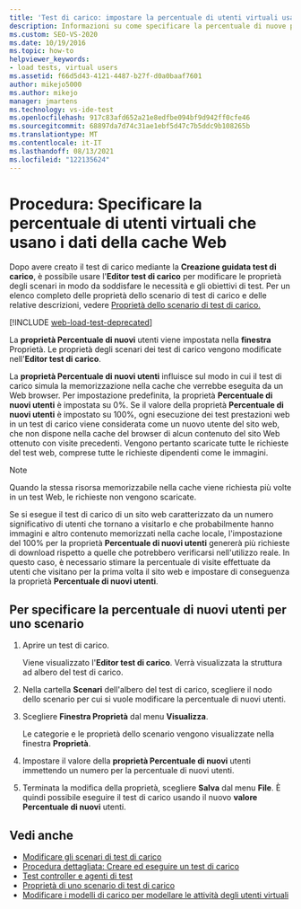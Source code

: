 ```yaml
---
title: 'Test di carico: impostare la percentuale di utenti virtuali usando i dati della cache Web'
description: Informazioni su come specificare la percentuale di nuove proprietà Users nel Finestra Proprietà. Le proprietà degli scenari dei test di carico vengono modificate tramite l'Editor test di carico.
ms.custom: SEO-VS-2020
ms.date: 10/19/2016
ms.topic: how-to
helpviewer_keywords:
- load tests, virtual users
ms.assetid: f66d5d43-4121-4487-b27f-d0a0baaf7601
author: mikejo5000
ms.author: mikejo
manager: jmartens
ms.technology: vs-ide-test
ms.openlocfilehash: 917c83afd652a21e8edfbe094bf9d942ff0cfe46
ms.sourcegitcommit: 68897da7d74c31ae1ebf5d47c7b5ddc9b108265b
ms.translationtype: MT
ms.contentlocale: it-IT
ms.lasthandoff: 08/13/2021
ms.locfileid: "122135624"
---
```

# <a name="how-to-specify-the-percentage-of-virtual-users-that-use-web-cache-data"></a>Procedura: Specificare la percentuale di utenti virtuali che usano i dati della cache Web

Dopo avere creato il test di carico mediante la **Creazione guidata test di carico**, è possibile usare l'**Editor test di carico** per modificare le proprietà degli scenari in modo da soddisfare le necessità e gli obiettivi di test. Per un elenco completo delle proprietà dello scenario di test di carico e delle relative descrizioni, vedere [Proprietà dello scenario di test di carico.](../test/load-test-scenario-properties.md)

[!INCLUDE [web-load-test-deprecated](includes/web-load-test-deprecated.md)]

La **proprietà Percentuale di nuovi** utenti viene impostata nella **finestra** Proprietà. Le proprietà degli scenari dei test di carico vengono modificate nell'**Editor test di carico**.

La **proprietà Percentuale di nuovi utenti** influisce sul modo in cui il test di carico simula la memorizzazione nella cache che verrebbe eseguita da un Web browser. Per impostazione predefinita, la proprietà **Percentuale di nuovi utenti** è impostata su 0%. Se il valore della proprietà **Percentuale di nuovi utenti** è impostato su 100%, ogni esecuzione dei test prestazioni web in un test di carico viene considerata come un nuovo utente del sito web, che non dispone nella cache del browser di alcun contenuto del sito Web ottenuto con visite precedenti. Vengono pertanto scaricate tutte le richieste del test web, comprese tutte le richieste dipendenti come le immagini.

> [!NOTE]
> Quando la stessa risorsa memorizzabile nella cache viene richiesta più volte in un test Web, le richieste non vengono scaricate.

Se si esegue il test di carico di un sito web caratterizzato da un numero significativo di utenti che tornano a visitarlo e che probabilmente hanno immagini e altro contenuto memorizzati nella cache locale, l'impostazione del 100% per la proprietà **Percentuale di nuovi utenti** genererà più richieste di download rispetto a quelle che potrebbero verificarsi nell'utilizzo reale. In questo caso, è necessario stimare la percentuale di visite effettuate da utenti che visitano per la prima volta il sito web e impostare di conseguenza la proprietà **Percentuale di nuovi utenti**.

## <a name="to-specify-the-percentage-of-new-users-for-a-scenario"></a>Per specificare la percentuale di nuovi utenti per uno scenario

1. Aprire un test di carico.

     Viene visualizzato l'**Editor test di carico**. Verrà visualizzata la struttura ad albero del test di carico.

2. Nella cartella **Scenari** dell'albero del test di carico, scegliere il nodo dello scenario per cui si vuole modificare la percentuale di nuovi utenti.

3. Scegliere **Finestra Proprietà** dal menu **Visualizza**.

     Le categorie e le proprietà dello scenario vengono visualizzate nella finestra **Proprietà**.

4. Impostare il valore della **proprietà Percentuale di nuovi** utenti immettendo un numero per la percentuale di nuovi utenti.

5. Terminata la modifica della proprietà, scegliere **Salva** dal menu **File**. È quindi possibile eseguire il test di carico usando il nuovo **valore Percentuale di nuovi** utenti.

## <a name="see-also"></a>Vedi anche

- [Modificare gli scenari di test di carico](../test/edit-load-test-scenarios.md)
- [Procedura dettagliata: Creare ed eseguire un test di carico](../test/walkthrough-create-and-run-a-load-test.md)
- [Test controller e agenti di test](configure-test-agents-and-controllers-for-load-tests.md)
- [Proprietà di uno scenario di test di carico](../test/load-test-scenario-properties.md)
- [Modificare i modelli di carico per modellare le attività degli utenti virtuali](../test/edit-load-patterns-to-model-virtual-user-activities.md)
